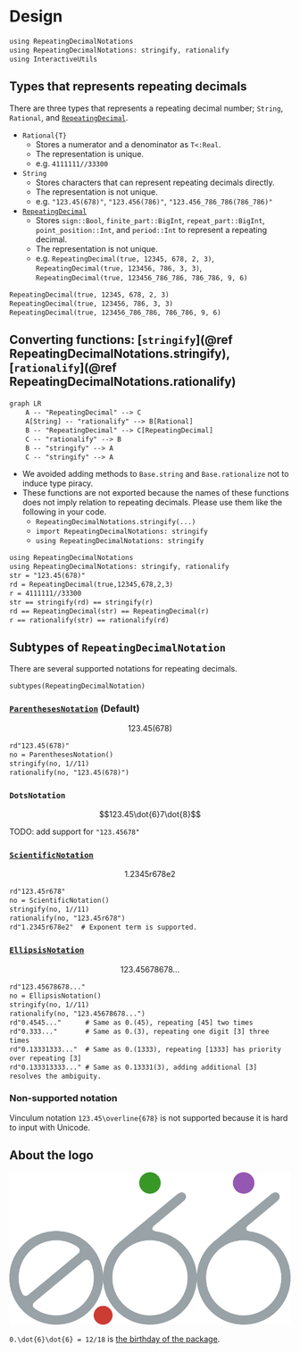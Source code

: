 # Design

```@setup design
using RepeatingDecimalNotations
using RepeatingDecimalNotations: stringify, rationalify
using InteractiveUtils
```

## Types that represents repeating decimals
There are three types that represents a repeating decimal number; `String`, `Rational`, and [`RepeatingDecimal`](@ref).

* `Rational{T}`
    * Stores a numerator and a denominator as `T<:Real`.
    * The representation is unique.
    * e.g. `4111111//33300`
* `String`
    * Stores characters that can represent repeating decimals directly.
    * The representation is not unique.
    * e.g. `"123.45(678)"`, `"123.456(786)"`, `"123.456_786_786(786_786)"`
* [`RepeatingDecimal`](@ref)
    * Stores `sign::Bool`, `finite_part::BigInt`, `repeat_part::BigInt`, `point_position::Int`, and `period::Int` to represent a repeating decimal.
    * The representation is not unique.
    * e.g. `RepeatingDecimal(true, 12345, 678, 2, 3)`, `RepeatingDecimal(true, 123456, 786, 3, 3)`, `RepeatingDecimal(true, 123456_786_786, 786_786, 9, 6)`

```@repl design
RepeatingDecimal(true, 12345, 678, 2, 3)
RepeatingDecimal(true, 123456, 786, 3, 3)
RepeatingDecimal(true, 123456_786_786, 786_786, 9, 6)
```

## Converting functions: [`stringify`](@ref RepeatingDecimalNotations.stringify), [`rationalify`](@ref RepeatingDecimalNotations.rationalify)

```mermaid
graph LR
    A -- "RepeatingDecimal" --> C
    A[String] -- "rationalify" --> B[Rational]
    B -- "RepeatingDecimal" --> C[RepeatingDecimal]
    C -- "rationalify" --> B
    B -- "stringify" --> A
    C -- "stringify" --> A
```

* We avoided adding methods to `Base.string` and `Base.rationalize` not to induce type piracy.
* These functions are not exported because the names of these functions does not imply relation to repeating decimals. Please use them like the following in your code.
    * `RepeatingDecimalNotations.stringify(...)`
    * `import RepeatingDecimalNotations: stringify`
    * `using RepeatingDecimalNotations: stringify`

```@repl
using RepeatingDecimalNotations
using RepeatingDecimalNotations: stringify, rationalify
str = "123.45(678)"
rd = RepeatingDecimal(true,12345,678,2,3)
r = 4111111//33300
str == stringify(rd) == stringify(r)
rd == RepeatingDecimal(str) == RepeatingDecimal(r)
r == rationalify(str) == rationalify(rd)
```

## Subtypes of `RepeatingDecimalNotation`
There are several supported notations for repeating decimals.

```@repl design
subtypes(RepeatingDecimalNotation)
```

### [`ParenthesesNotation`](@ref) (Default)
```math
123.45(678)
```

```@repl design
rd"123.45(678)"
no = ParenthesesNotation()
stringify(no, 1//11)
rationalify(no, "123.45(678)")
```

### `DotsNotation`
```math
123.45\dot{6}7\dot{8}
```

TODO: add support for `"123.456̇78̇"`

### [`ScientificNotation`](@ref)
```math
1.2345\text{r}678\text{e}2
```

```@repl design
rd"123.45r678"
no = ScientificNotation()
stringify(no, 1//11)
rationalify(no, "123.45r678")
rd"1.2345r678e2"  # Exponent term is supported.
```

### [`EllipsisNotation`](@ref)
```math
123.45678678...
```

```@repl design
rd"123.45678678..."
no = EllipsisNotation()
stringify(no, 1//11)
rationalify(no, "123.45678678...")
rd"0.4545..."      # Same as 0.(45), repeating [45] two times
rd"0.333..."       # Same as 0.(3), repeating one digit [3] three times
rd"0.13331333..."  # Same as 0.(1333), repeating [1333] has priority over repeating [3]
rd"0.133313333..." # Same as 0.13331(3), adding additional [3] resolves the ambiguity.
```

### Non-supported notation
Vinculum notation ``123.45\overline{678}`` is not supported because it is hard to input with Unicode.

## About the logo

![](assets/logo.svg)

``0.\dot{6}\dot{6} = 12/18`` is [the birthday of the package](https://github.com/hyrodium/RepeatingDecimalNotations.jl/commit/218d639cd0e0ea07449a1ea7e571622cfd2e54fe).
